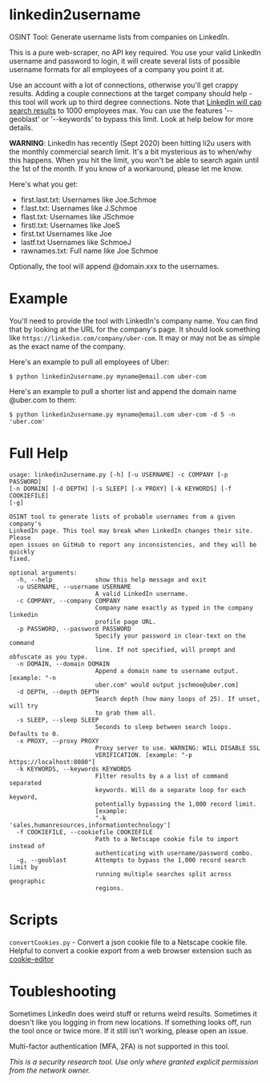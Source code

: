 # linkedin2username
OSINT Tool: Generate username lists from companies on LinkedIn.

This is a pure web-scraper, no API key required. You use your valid LinkedIn username and password to login, it will create several lists of possible username formats for all employees of a company you point it at.

Use an account with a lot of connections, otherwise you'll get crappy results. Adding a couple connections at the target company should help - this tool will work up to third degree connections. Note that [LinkedIn will cap search results](https://www.linkedin.com/help/linkedin/answer/129/what-you-get-when-you-search-on-linkedin?lang=en) to 1000 employees max. You can use the features '--geoblast' or '--keywords' to bypass this limit. Look at help below for more details.

**WARNING**: LinkedIn has recently (Sept 2020) been hitting li2u users with the monthly commercial search limit. It's a bit mysterious as to when/why this happens. When you hit the limit, you won't be able to search again until the 1st of the month. If you know of a workaround, please let me know.

Here's what you get:
- first.last.txt: Usernames like Joe.Schmoe
- f.last.txt:     Usernames like J.Schmoe
- flast.txt:      Usernames like JSchmoe
- firstl.txt:     Usernames like JoeS
- first.txt       Usernames like Joe
- lastf.txt       Usernames like SchmoeJ
- rawnames.txt:   Full name like Joe Schmoe

Optionally, the tool will append @domain.xxx to the usernames.

# Example
You'll need to provide the tool with LinkedIn's company name. You can find that by looking at the URL for the company's page. It should look something like `https://linkedin.com/company/uber-com`. It may or may not be as simple as the exact name of the company.

Here's an example to pull all employees of Uber:
```
$ python linkedin2username.py myname@email.com uber-com
```

Here's an example to pull a shorter list and append the domain name @uber.com to them:
```
$ python linkedin2username.py myname@email.com uber-com -d 5 -n 'uber.com'
```

# Full Help
```
usage: linkedin2username.py [-h] [-u USERNAME] -c COMPANY [-p PASSWORD] 
[-n DOMAIN] [-d DEPTH] [-s SLEEP] [-x PROXY] [-k KEYWORDS] [-f COOKIEFILE]
[-g]

OSINT tool to generate lists of probable usernames from a given company's
LinkedIn page. This tool may break when LinkedIn changes their site. Please
open issues on GitHub to report any inconsistencies, and they will be quickly
fixed.

optional arguments:
  -h, --help            show this help message and exit
  -u USERNAME, --username USERNAME
                        A valid LinkedIn username.
  -c COMPANY, --company COMPANY
                        Company name exactly as typed in the company linkedin
                        profile page URL.
  -p PASSWORD, --password PASSWORD
                        Specify your password in clear-text on the command
                        line. If not specified, will prompt and obfuscate as you type.
  -n DOMAIN, --domain DOMAIN
                        Append a domain name to username output. [example: "-n
                        uber.com" would output jschmoe@uber.com]
  -d DEPTH, --depth DEPTH
                        Search depth (how many loops of 25). If unset, will try
                        to grab them all.
  -s SLEEP, --sleep SLEEP
                        Seconds to sleep between search loops. Defaults to 0.
  -x PROXY, --proxy PROXY
                        Proxy server to use. WARNING: WILL DISABLE SSL
                        VERIFICATION. [example: "-p https://localhost:8080"]        
  -k KEYWORDS, --keywords KEYWORDS
                        Filter results by a a list of command separated
                        keywords. Will do a separate loop for each keyword,
                        potentially bypassing the 1,000 record limit. 
                        [example: 
                        "-k 'sales,humanresources,informationtechnology']
  -f COOKIEFILE, --cookiefile COOKIEFILE
                        Path to a Netscape cookie file to import instead of
                        authenticating with username/password combo.
  -g, --geoblast        Attempts to bypass the 1,000 record search limit by
                        running multiple searches split across geographic
                        regions.
```

# Scripts
`convertCookies.py` - Convert a json cookie file to a Netscape cookie file. Helpful to convert a cookie export from a web browser extension such as [cookie-editor](https://github.com/moustachauve/cookie-editor)

# Toubleshooting
Sometimes LinkedIn does weird stuff or returns weird results. Sometimes it doesn't like you logging in from new locations. If something looks off, run the tool once or twice more. If it still isn't working, please open an issue.

Multi-factor authentication (MFA, 2FA) is not supported in this tool.

*This is a security research tool. Use only where granted explicit permission from the network owner.*
